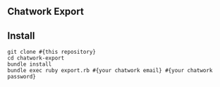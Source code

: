 ## Chatwork Export


## Install

```
git clone #{this repository}
cd chatwork-export
bundle install
bundle exec ruby export.rb #{your chatwork email} #{your chatwork password}
```